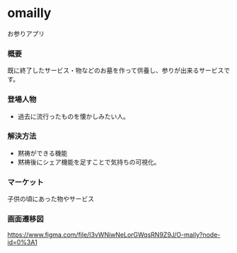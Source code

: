 # omailly
お参りアプリ
### 概要
既に終了したサービス・物などのお墓を作って供養し、参りが出来るサービスです。

### 登場人物
- 過去に流行ったものを懐かしみたい人。

### 解決方法
- 黙祷ができる機能
- 黙祷後にシェア機能を足すことで気持ちの可視化。

### マーケット
子供の頃にあった物やサービス

### 画面遷移図
https://www.figma.com/file/I3vWNiwNeLorGWqsRN9Z9J/O-maily?node-id=0%3A1
